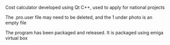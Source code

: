 Cost calculator developed using Qt C++, used to apply for national projects

The .pro.user file may need to be deleted, and the 1 under photo is an empty file

The program has been packaged and released. It is packaged using emiga virtual box
